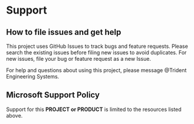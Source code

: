 # Support

## How to file issues and get help  

This project uses GitHub Issues to track bugs and feature requests. Please search the existing
issues before filing new issues to avoid duplicates.  For new issues, file your bug or
feature request as a new Issue.

For help and questions about using this project, please message @Trident Engineering Systems.

## Microsoft Support Policy  

Support for this **PROJECT or PRODUCT** is limited to the resources listed above.
